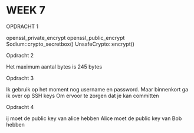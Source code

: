 # WEEK 7
OPDRACHT 1

openssl_private_encrypt
openssl_public_encrypt
Sodium::crypto_secretbox()
UnsafeCrypto::encrypt()

Opdracht 2

Het maximum aantal bytes is 245 bytes

Opdracht 3

Ik gebruik op het moment nog username en password. Maar binnenkort ga ik over op SSH keys
Om ervoor te zorgen dat je kan committen

Opdracht 4

ij moet de public key van alice hebben
Alice moet de public key van Bob hebben

